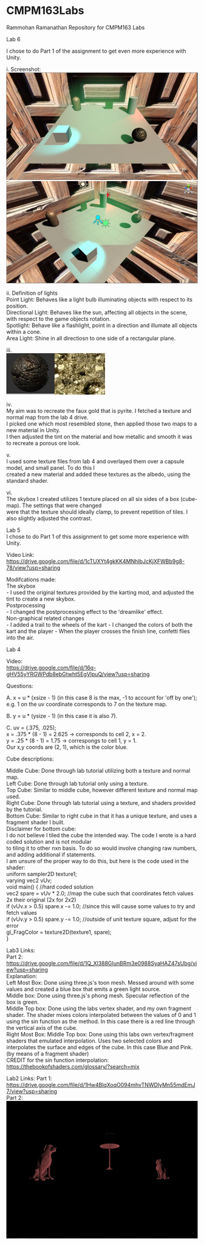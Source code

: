# CMPM163Labs
Rammohan Ramanathan Repository for CMPM163 Labs

Lab 6  

I chose to do Part 1 of the assignment to get even more experience with Unity.  

i. Screenshot:  
![](lab6/Capture.JPG)  
![](lab6/UnityIDE.JPG)  

ii. Definition of lights  
Point Light: Behaves like a light bulb illuminating objects with respect to its position.  
Directional Light: Behaves like the sun, affecting all objects in the scene, with respect to the game objects rotation.  
Spotlight: Behave like a flashlight, point in a direction and illumate all objects within a cone.  
Area Light: Shine in all directiosn to one side of a rectangular plane.  

iii.  
![](lab6/PyriteMaterialCompare.png)  

iv.  
My aim was to recreate the faux gold that is pyrite. I fetched a texture and normal map from the lab 4 drive.  
I picked one which most resembled stone, then applied those two maps to a new material in Unity.  
I then adjusted the tint on the material and how metallic and smooth it was to recreate a porous ore look.  

v.  
I used some texture files from lab 4 and overlayed them over a capsule model, and small panel. To do this I  
created a new material and added these textures as the albedo, using the standard shader.  

vi.  
The skybox I created utilizes 1 texture placed on all six sides of a box (cube-map). The settings that were changed  
were that the texture should ideally clamp, to prevent repetition of tiles. I also slightly adjusted the contrast.  

Lab 5  
I chose to do Part 1 of this assignment to get some more experience with Unity.  

Video Link: https://drive.google.com/file/d/1cTUXYt4gkKK4MNhIbJcKjXFWBb9g8-78/view?usp=sharing  

Modifcations made:  
The skybox  
	- I used the original textures provided by the karting mod, and adjusted the tint to create a new skybox.  
Postprocessing  
	- I changed the postprocessing effect to the 'dreamlike' effect.  
Non-graphical related changes  
	- I added a trail to the wheels of the kart
	- I changed the colors of both the kart and the player
	- When the player crosses the finish line, confetti flies into the air.  

Lab 4

Video:  
https://drive.google.com/file/d/16q-gHV55yYRGWPdb8ebGtwht5EgVlpuQ/view?usp=sharing  

Questions:  

A. x = u * (xsize - 1) (in this case 8 is the max, -1 to account for 'off by one');  
e.g. 1 on the uv coordinate corresponds to 7 on the texture map.  

B. y = u * (ysize - 1) (in this case it is also 7).  

C. uv = (.375, .025);  
x = .375 * (8 - 1) = 2.625 -> corresponds to cell 2, x = 2.  
y = .25 * (8 - 1) =  1.75  -> correspongs to cell 1, y = 1.  
Our x,y coords are (2, 1), which is the color blue.

Cube descriptions:  

Middle Cube: Done through lab tutorial utilizing both a texture and normal map.  
Left Cube: Done through lab tutorial only using a texture.  
Top Cube: Similar to middle cube, however different texture and normal map used.  
Right Cube: Done through lab tutorial using a texture, and shaders provided by the tutorial.  
Bottom Cube: Similar to right cube in that it has a unique texture, and uses a fragment shader I built.  
Disclaimer for bottom cube:  
I do not believe I tiled the cube the intended way. The code I wrote is a hard coded solution and is not modular  
to tiling it to other nxn basis. To do so would involve changing raw numbers, and adding additional if statements.  
I am unsure of the proper way to do this, but here is the code used in the shader:  
uniform sampler2D texture1;  
varying vec2 vUv;  
void main() { //hard coded solution  
	vec2 spare = vUv * 2.0;  //map the cube such that coordinates fetch values 2x their original (2x for 2x2)  
	if (vUv.x > 0.5) spare.x -= 1.0;  //since this will cause some values to try and fetch values  
	if (vUv.y > 0.5) spare.y -= 1.0;  //outside of unit texture square, adjust for the error  
	gl_FragColor = texture2D(texture1, spare);  
}

Lab3 Links:  
Part 2: https://drive.google.com/file/d/1Q_Xl388GIunBRm3e0988SyaHAZ47sUbg/view?usp=sharing  
Explanation:  
Left Most Box: Done using three.js's toon mesh. Messed around with some values and created a blue box that emits a green light source.  
Middle box: Done using three.js's phong mesh. Specular reflection of the box is green.  
Middle Top box: Done using the labs vertex shader, and my own fragment shader. The shader mixes colors interpolated between the values of 0 and 1 using the sin function as the method. In this case there is a red line through the vertical axis of the cube.  
Right Most Box: Middle Top box: Done using this labs own vertex/fragment shaders that emulated interpolation. Uses two selected colors and interpolates the surface and edges of the cube. In this case Blue and Pink. (by means of a fragment shader)  
CREDIT for the sin function interpolation:  
https://thebookofshaders.com/glossary/?search=mix  

Lab2 Links:
Part 1: https://drive.google.com/file/d/1Hw4BlqXoqO094mhvTNWDlyMn55mdEmJ7/view?usp=sharing  
Part 2:  
![](lab2/cmpm163_lab2part2.JPG)
